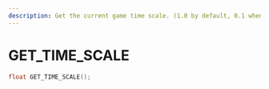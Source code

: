 ```yaml
---
description: Get the current game time scale. (1.0 by default, 0.1 when using deadeye)
---
```


# GET\_TIME\_SCALE

```cpp
float GET_TIME_SCALE();
```
